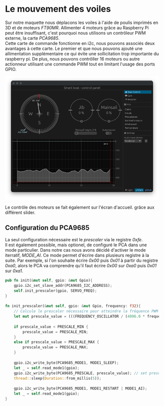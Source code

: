 # Le mouvement des voiles 

Sur notre maquette nous déplacons les voiles à l'aide de poulis imprimés en 3D et de moteurs _FT90MR_. Allimenter 4 moteurs grâce au Raspberry Pi peut être insuffisant, c'est pourquoi nous utilisons un contrôleur PWM externe, la carte _PCA9685_. \
Cette carte de commande fonctionne en i2c, nous pouvons associés deux avantages à cette carte. Le premier et que nous pouvons ajouté une allimentation supplémentaire ce qui évite une sollicitation trop importante du raspberry pi. De plus, nous pouvons contrôller 16 moteurs ou autre actionneur utilisant une commande PWM tout en limitant l'usage des ports GPIO. 

![](./img/main.png)

Le contrôle des moteurs se fait également sur l'écran d'accueil. grâce aux différent slider.

## Configuration du PCA9685 

La seul configuration nécessaire est le _prescaler_ via le registre _0xfe_. \
Il est également possible, mais optionel, de configuré le PCA dans une mode particulier. Dans notre cas nous avons décidé d'activer le mode iterratif, _MODE\_AI_. Ce mode permet d'écrire dans plusieurs registre à la suite. Par exemple, si l'on souhaite écrire _0x00_ puis _0x01_ à partir du registre _0xa0_, alors le PCA va comprendre qu'il faut écrire _0x00_ sur _0xa0_ puis _0x01_ sur _0xa1_.

```rust
pub fn init(&mut self, gpio: &mut Gpio){
    gpio.i2c_set_slave_addr(PCA9685_I2C_ADDRESS);
    self.init_prescaler(gpio, SERVO_FREQ);
}

fn init_prescaler(&mut self, gpio: &mut Gpio, frequency: f32){
    // Calcule le prescaler nécessaire pour atteindre la fréquence PWM souhaitée
    let mut prescale_value = (((FREQUENCY_OSCILLATOR / (4096.0 * frequency)) + 0.5) - 1.0) as u8;
    
    if prescale_value < PRESCALE_MIN {
        prescale_value = PRESCALE_MIN;
    }
    else if prescale_value > PRESCALE_MAX {
        prescale_value = PRESCALE_MAX;
    }

    gpio.i2c_write_byte(PCA9685_MODE1, MODE1_SLEEP); 
    let _ = self.read_mode1(gpio);
    gpio.i2c_write_byte(PCA9685_PRESCALE, prescale_value); // set prescaler PWM hz to 50 (0x7a)
    thread::sleep(Duration::from_millis(5)); 

    gpio.i2c_write_byte(PCA9685_MODE1, MODE1_RESTART | MODE1_AI); 
    let _ = self.read_mode1(gpio); 
}
```



